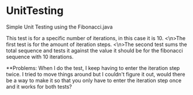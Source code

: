 # UnitTesting
Simple Unit Testing using the Fibonacci.java 

This test is for a specific number of iterations, in this case it is 10. 
<\n>The first test is for the amount of iteration steps.
<\n>The second test sums the total sequence and tests it against the value it should be for the fibonacci sequence with 10 iterations. 

**Problems: When I do the test, I keep having to enter the iteration step twice. I tried to move things around but I couldn't figure it out, would there be a way to make it so that you only have to enter the iteration step once and it works for both tests?
